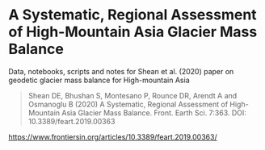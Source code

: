 # A Systematic, Regional Assessment of High-Mountain Asia Glacier Mass Balance
Data, notebooks, scripts and notes for Shean et al. (2020) paper on geodetic glacier mass balance for High-mountain Asia

> Shean DE, Bhushan S, Montesano P, Rounce DR, Arendt A and Osmanoglu B (2020) A Systematic, Regional Assessment of High-Mountain Asia Glacier Mass Balance. Front. Earth Sci. 7:363. DOI: 10.3389/feart.2019.00363 

https://www.frontiersin.org/articles/10.3389/feart.2019.00363/
